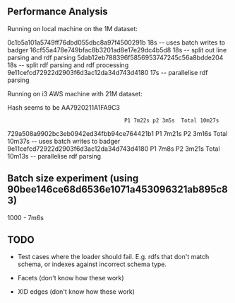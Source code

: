 ## Performance Analysis

Running on local machine on the 1M dataset:

0c1b5a101a5749ff76dbd055dbc8a97f4500291b 18s -- uses batch writes to badger
16cf55a478e749bfac8b3201ad8e17e29dc4b5d8 18s -- split out line parsing and rdf parsing
5dab12eb788396f5856953747245c56a8bdde204 18s -- split rdf parsing and rdf processing
9e11cefcd72922d2903f6d3ac12da34d743d4180 17s -- parallelise rdf parsing

Running on i3 AWS machine with 21M dataset:

Hash seems to be AA7920211A1FA9C3

                                         P1 7m22s p2 3m5s  Total 10m27s
729a508a9902bc3eb0942ed34fbb94ce764421b1 P1 7m21s P2 3m16s Total 10m37s -- uses batch writes to badger
9e11cefcd72922d2903f6d3ac12da34d743d4180 P1 7m8s  P2 3m21s Total 10m13s -- parallelise rdf parsing

## Batch size experiment (using 90bee146ce68d6536e1071a453096321ab895c83)

1000 - 7m6s

## TODO

- Test cases where the loader should fail. E.g. rdfs that don't match schema,
  or indexes against incorrect schema type.

- Facets (don't know how these work)
- XID edges (don't know how these work)
